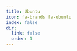 ```yaml
---
title: Ubuntu
icon: fa-brands fa-ubuntu
index: false
dir:
  link: false
  order: 1
---
```


<Catalog />